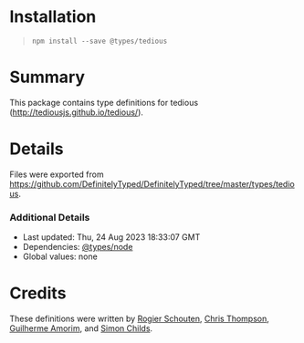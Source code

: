 # Installation
> `npm install --save @types/tedious`

# Summary
This package contains type definitions for tedious (http://tediousjs.github.io/tedious/).

# Details
Files were exported from https://github.com/DefinitelyTyped/DefinitelyTyped/tree/master/types/tedious.

### Additional Details
 * Last updated: Thu, 24 Aug 2023 18:33:07 GMT
 * Dependencies: [@types/node](https://npmjs.com/package/@types/node)
 * Global values: none

# Credits
These definitions were written by [Rogier Schouten](https://github.com/rogierschouten), [Chris Thompson](https://github.com/cjthompson), [Guilherme Amorim](https://github.com/guiampm), and [Simon Childs](https://github.com/csharpsi).
